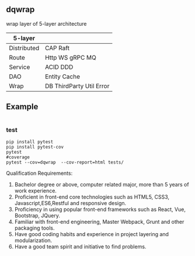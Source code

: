 dqwrap
----
wrap layer of 5-layer architecture

|5-layer||
|----|----|
|Distributed|CAP Raft|
|Route|Http WS gRPC MQ|
|Service|ACID DDD|
|DAO|Entity Cache|
|Wrap|DB ThirdParty Util Error |

## Example
```python

```

### test
```shell script
pip install pytest
pip install pytest-cov
pytest 
#coverage
pytest --cov=dqwrap  --cov-report=html tests/

```

Qualification Requirements:
1. Bachelor degree or above, computer related major, more than 5 years of work experience.
2. Proficient in front-end core technologies such as HTML5, CSS3, Javascript,ES6,Restful and responsive design.
3. Proficiency in using popular front-end frameworks such as React, Vue, Bootstrap, JQuery.
4. Familiar with front-end engineering, Master Webpack, Grunt and other packaging tools.
5. Have good coding habits and experience in project layering and modularization.
6. Have a good team spirit and initiative to find problems.